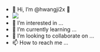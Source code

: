 - 👋 Hi, I’m @hwangji2x 👋
- <a href="https://velog.io/@hwangji2x" target="_blank"><img src="https://img.shields.io/badge/#20C997?style=?style=for-the-badge&logo=appveyor&logo=Velog&logoColor=FFFFFF"/></a>
- 👀 I’m interested in ...
- 🌱 I’m currently learning ...
- 💞️ I’m looking to collaborate on ...
- 📫 How to reach me ...

<!---
hwangji2x/hwangji2x is a ✨ special ✨ repository because its `README.md` (this file) appears on your GitHub profile.
You can click the Preview link to take a look at your changes.
--->


